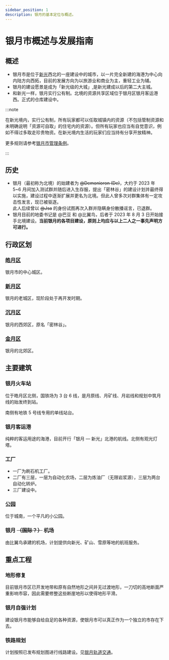 ```yaml
---
sidebar_position: 1
description: 银月的基本定位与概述。
---
```


# 银月市概述与发展指南

## 概述

- 银月市是位于[新光](../xinguang/summary)西北的一座建设中的城市，以一片完全新建的海港为中心向内陆方向西拓，目前的发展方向为以旅游业和商业为主，重轻工业为辅。
- 银月的建设愿景是成为「新光级的大城」,是新光建成以后的第二大主城。
- 和新光一样，银月实行公有制。北境的资源共享区域位于银月区银月客运港西。正式的仓库建设中。

:::note

在新光境内，实行公有制，所有玩家都可以任取城镇内的资源（不包括管制资源和未明确说明「资源可自取」的住宅内的资源）。但所有玩家也应当有自觉意识，例如不得过多取走珍贵物资。在新光境内生活的玩家们应当持有分享开放精神。

更多规则请参考[银月市管理条例](../../administrative_regulations/silvermoon.md)。

:::

## 历史

- 银月（最初称为北境）的始建者为 ~~@Demonioron (De)~~，大约于 2023 年 5~6 月间加入测试群并随后进入生存服，提出「密林谷」的建设计划并最终得以实施，建设过程中逐渐扩展并更名为北境。但此人曾多次对群集体有一定攻击性发言，现已被驱逐。  
  此人后续曾以 ~~@Jsa~~ 的身份试图再次入群并隐瞒身份散播谣言，已退群。
- 银月目前的地委书记是 @巴豆 和 @比翼鸟，后者于 2023 年 8 月 3 日开始接手北境建设。**当前银月的各项目建设，原则上均应与以上二人之一事先声明方可进行。**

## 行政区划

### [皓月区](haoyue_district)

银月市的中心城区。

### [新月区](xinyue_district)

银月的老城区，现阶段处于再开发时期。

### [沉月区](chenyue_district)

银月的西郊区，原名「密林谷」。

### [金月区](jinyue_district)

银月的北郊区。

## 主要建筑

### 银月火车站

位于皓月区北侧，国铁场为 3 台 6 线，是月原线、月矿线、月岩线和规划中筑月线的始发终到站。

南侧有地铁 5 号线专用的单线站台。

### 银月客运港

纯粹的客运用途的海港，目前开行「银月 — 新光」北港的航线。北侧有观光灯塔。

### 工厂

- 一厂为刷石机工厂。
- 二厂有三层，一层为自动化农场，二层为炼油厂（无限岩浆源），三层为两台自动化转炉。
- 三厂建设中。

### 公园

位于城南，一个平凡的小公园。

### 银月 ~~（国际？）~~ 机场

由比翼鸟承建的机场，计划提供向新光、矿山、雪原等地的航班服务。

## 重点工程

### 地形修复

目前银月市区已开发地带和原有自然地形之间并无过渡地形，一刀切的高地断面严重影响市容，因此需要修整这些断崖地形以使得地形平滑。

### 银月自强计划

建设银月市能够自给自足的各种资源，使银月市可以真正作为一个独立的市存在下去。

### 铁路规划

计划按照已发布规划图进行线路建设。见[银月轨道交通](../../railway_transit/silvermoon)。
